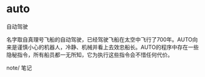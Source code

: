 auto
====
自动驾驶

名字取自真理号飞船的自动驾驶，已经驾驶飞船在太空中飞行了700年。AUTO向来是谨慎小心的机器人，冷静、机械并看上去效忠船长。AUTO的程序中存在一些隐秘指令，所有船员都一无所知，它为执行这些指令会不惜任何代价。

note/ 笔记
